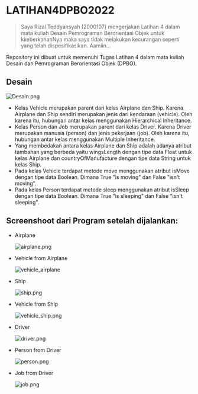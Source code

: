 # LATIHAN4DPBO2022

> Saya Rizal Teddyansyah (2000107) mengerjakan Latihan 4 dalam mata kuliah Desain Pemrograman Berorientasi Objek untuk kkeberkahanNya maka saya tidak melakukan kecurangan seperti yang telah dispesifikasikan.
Aamiin...

Repository ini dibuat untuk memenuhi Tugas Latihan 4 dalam mata kuliah Desain dan Pemrograman Berorientasi Objek (DPBO).

## Desain
![Desain.png](https://github.com/rzltdysh17/LATIHAN4DPBO2022/blob/main/Desain.png)

- Kelas Vehicle merupakan parent dari kelas Airplane dan Ship. Karena Airplane dan Ship sendiri merupakan jenis dari kendaraan (vehicle). Oleh karena itu, hubungan antar kelas menggunakan Hierarchical Inheritance.
- Kelas Person dan Job merupakan parent dari kelas Driver. Karena Driver merupakan manusia (person) dan jenis pekerjaan (job). Oleh karena itu, hubungan antar kelas menggunakan Multiple Inheritance.
- Yang membedakan antara kelas Airplane dan Ship adalah adanya atribut tambahan yang berbeda yaitu wingsLength dengan tipe data Float untuk kelas Airplane dan countryOfManufacture dengan tipe data String untuk kelas Ship. 
- Pada kelas Vehicle terdapat metode move menggunakan atribut isMove dengan tipe data Boolean. Dimana True "is moving" dan False "isn't moving".
- Pada kelas Person terdapat metode sleep menggunakan atribut isSleep dengan tipe data Boolean. Dimana True "is sleeping" dan False "isn't sleeping".

## Screenshoot dari Program setelah dijalankan:
- Airplane

  ![airplane.png](https://github.com/rzltdysh17/LATIHAN4DPBO2022/blob/main/SS/airplane.png)

- Vehicle from Airplane

  ![vehicle_airplane](https://github.com/rzltdysh17/LATIHAN4DPBO2022/blob/main/SS/vehicle_airplane.png)

- Ship
  
  ![ship.png](https://github.com/rzltdysh17/LATIHAN4DPBO2022/blob/main/SS/ship.png)
  
- Vehicle from Ship
  
  ![vehicle_ship.png](https://github.com/rzltdysh17/LATIHAN4DPBO2022/blob/main/SS/vehicle_ship.png)
  
- Driver

  ![driver.png](https://github.com/rzltdysh17/LATIHAN4DPBO2022/blob/main/SS/driver1.png)
  
 - Person from Driver
   
   ![person.png](https://github.com/rzltdysh17/LATIHAN4DPBO2022/blob/main/SS/person.png)

 - Job from Driver
   
   ![job.png](https://github.com/rzltdysh17/LATIHAN4DPBO2022/blob/main/SS/job.png)
